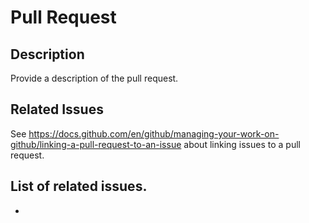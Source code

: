 # Pull Request

## Description

Provide a description of the pull request.

## Related Issues

See https://docs.github.com/en/github/managing-your-work-on-github/linking-a-pull-request-to-an-issue
about linking issues to a pull request.

## List of related issues.

-
